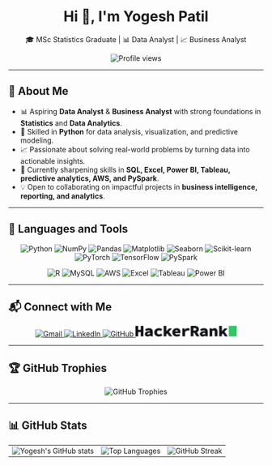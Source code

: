 <h1 align="center">Hi 👋, I'm Yogesh Patil</h1>
<p align="center">🎓 MSc Statistics Graduate | 📊 Data Analyst | 📈 Business Analyst</p>

<p align="center">
  <img src="https://komarev.com/ghpvc/?username=YogeshYPatil&label=Profile%20views&color=0e75b6&style=flat" alt="Profile views"/>
</p>

---

## 🌟 About Me  

- 📊 Aspiring **Data Analyst** & **Business Analyst** with strong foundations in **Statistics** and **Data Analytics**.  
- 🐍 Skilled in **Python** for data analysis, visualization, and predictive modeling.  
- 📈 Passionate about solving real-world problems by turning data into actionable insights.  
- 🌱 Currently sharpening skills in **SQL, Excel, Power BI, Tableau, predictive analytics, AWS, and PySpark**.  
- 💡 Open to collaborating on impactful projects in **business intelligence, reporting, and analytics**.  

---

## 🔧 Languages and Tools  

<p align="center">
  <!-- Row 1: Programming & ML -->
  <img src="https://www.python.org/static/community_logos/python-logo.png" width="70" alt="Python"/>
  <img src="https://upload.wikimedia.org/wikipedia/commons/1/1a/NumPy_logo.svg" width="80" alt="NumPy"/>
  <img src="https://upload.wikimedia.org/wikipedia/commons/e/ed/Pandas_logo.svg" width="80" alt="Pandas"/>
  <img src="https://upload.wikimedia.org/wikipedia/commons/8/84/Matplotlib_icon.svg" width="70" alt="Matplotlib"/>
  <img src="https://seaborn.pydata.org/_static/logo-wide-lightbg.svg" width="100" alt="Seaborn"/>
  <img src="https://upload.wikimedia.org/wikipedia/commons/0/05/Scikit_learn_logo_small.svg" width="90" alt="Scikit-learn"/>
  <img src="https://upload.wikimedia.org/wikipedia/commons/9/96/Pytorch_logo.png" width="80" alt="PyTorch"/>
  <img src="https://upload.wikimedia.org/wikipedia/commons/2/2d/Tensorflow_logo.svg" width="80" alt="TensorFlow"/>
  <img src="https://upload.wikimedia.org/wikipedia/commons/f/f3/Apache_Spark_logo.svg" width="120" alt="PySpark"/>
</p>

<p align="center">
  <!-- Row 2: Databases, Cloud & BI Tools -->
  <img src="https://upload.wikimedia.org/wikipedia/commons/1/1b/R_logo.svg" width="70" alt="R"/>
  <img src="https://upload.wikimedia.org/wikipedia/en/d/dd/MySQL_logo.svg" width="100" alt="MySQL"/>
  <img src="https://upload.wikimedia.org/wikipedia/commons/9/93/Amazon_Web_Services_Logo.svg" width="110" alt="AWS"/>
  <!-- Excel -->
<img src="https://img.icons8.com/color/48/000000/ms-excel.png" width="50" alt="Excel"/>
  <img src="https://upload.wikimedia.org/wikipedia/commons/4/4b/Tableau_Logo.png" width="110" alt="Tableau"/>
  <img src="https://img.icons8.com/color/48/000000/power-bi.png" width="100" alt="Power BI"/>
  </p>
  
---

## 📬 Connect with Me  

<p align="center">
  <!-- Gmail -->
  <a href="mailto:yogeshpatil.stats@gmail.com" target="_blank">
    <img src="https://img.icons8.com/color/48/000000/gmail--v1.png" width="40" alt="Gmail"/>
  </a>
  <!-- LinkedIn -->
  <a href="https://www.linkedin.com/in/yogesh-patil-1073ba201" target="_blank">
    <img src="https://img.icons8.com/color/48/000000/linkedin.png" width="40" alt="LinkedIn"/>
  </a>
  <!-- GitHub -->
  <a href="https://github.com/YogeshYPatil" target="_blank">
    <img src="https://img.icons8.com/ios-glyphs/48/000000/github.png" width="40" alt="GitHub"/>
  </a>
  <!-- HackerRank -->
  <a href="https://www.hackerrank.com/profile/yogpatil1703" target="_blank">
    <img src="https://raw.githubusercontent.com/YogeshYPatil/YogeshYPatil/main/6765dc51a13e31531996cef3_logo-dark.png" alt="Logo" width="200"/>
  </a>
</p>

---

## 🏆 GitHub Trophies  

<p align="center">
  <img src="https://github-profile-trophy.vercel.app/?username=YogeshYPatil&theme=radical&no-frame=true&no-bg=true&margin-w=4" alt="GitHub Trophies"/>
</p>

---

## 📊 GitHub Stats  

<p align="center">
  <table>
    <tr>
      <td>
        <img src="https://github-readme-stats.vercel.app/api?username=YogeshYPatil&show_icons=true&theme=radical" alt="Yogesh's GitHub stats"/>
      </td>
      <td>
        <img src="https://github-readme-stats.vercel.app/api/top-langs/?username=YogeshYPatil&layout=compact&theme=radical" alt="Top Languages"/>
      </td>
      <td>
        <img src="https://streak-stats.demolab.com/?user=YogeshYPatil&theme=radical&hide_border=true" alt="GitHub Streak"/>
      </td>
    </tr>
  </table>
</p>
